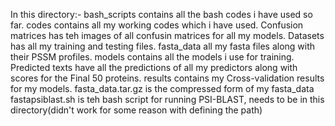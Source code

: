 In this directory:-
bash_scripts contains all the bash codes i have used so far.
codes contains all my working codes which i have used.
Confusion matrices has teh images of all confusin matrices for all my models.
Datasets has all my training and testing files.
fasta_data all my fasta files along with their PSSM profiles.
models contains all the models i use for training.
Predicted texts have all the predictions of all my predictors along with scores for the Final 50 proteins.
results contains my Cross-validation results for my models.
fasta_data.tar.gz is the compressed form of my fasta_data
fastapsiblast.sh is teh bash script for running PSI-BLAST, needs to be in this directory(didn't work for some reason with defining the path)

